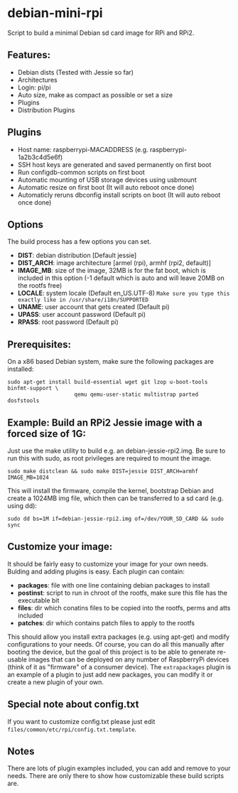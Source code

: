 debian-mini-rpi
===============

Script to build a minimal Debian sd card image for RPi and RPi2.

## Features:
* Debian dists (Tested with Jessie so far)
* Architectures
* Login: pi/pi
* Auto size, make as compact as possible or set a size
* Plugins
* Distribution Plugins

## Plugins
* Host name: raspberrypi-MACADDRESS (e.g. raspberrypi-1a2b3c4d5e6f)
* SSH host keys are generated and saved permanently on first boot
* Run configdb-common scripts on first boot
* Automatic mounting of USB storage devices using usbmount
* Automatic resize on first boot (It will auto reboot once done)
* Automaticly reruns dbconfig install scripts on boot (It will auto reboot once done)

## Options
The build process has a few options you can set.
* **DIST**: debian distribution [Default jessie]
* **DIST_ARCH**: image architecture [armel (rpi), armhf (rpi2, default)]
* **IMAGE_MB**: size of the image, 32MB is for the fat boot, which is included in this option (-1 default which is auto and will leave 20MB on the rootfs free)
* **LOCALE**: system locale (Default en_US.UTF-8) `Make sure you type this exactly like in /usr/share/i18n/SUPPORTED`
* **UNAME**: user account that gets created (Default pi)
* **UPASS**: user account password (Default pi)
* **RPASS**: root password (Default pi)

## Prerequisites:
On a x86 based Debian system, make sure the following packages are installed:
```
sudo apt-get install build-essential wget git lzop u-boot-tools binfmt-support \
                     qemu qemu-user-static multistrap parted dosfstools
```

## Example: Build an RPi2 Jessie image with a forced size of 1G:
Just use the make utility to build e.g. an debian-jessie-rpi2.img.  Be sure to run this with sudo, as root privileges are required to mount the image.
```
sudo make distclean && sudo make DIST=jessie DIST_ARCH=armhf IMAGE_MB=1024
```

This will install the firmware, compile the kernel, bootstrap Debian and create a 1024MB img file, which then can be transferred to a sd card (e.g. using dd):
```
sudo dd bs=1M if=debian-jessie-rpi2.img of=/dev/YOUR_SD_CARD && sudo sync
```

## Customize your image:
It should be fairly easy to customize your image for your own needs.  Bulding and adding plugins is easy.  Each plugin can contain:
* **packages**: file with one line containing debian packages to install
* **postinst**: script to run in chroot of the rootfs, make sure this file has the executable bit
* **files**: dir which conatins files to be copied into the rootfs, perms and atts included
* **patches**: dir which contains patch files to apply to the rootfs

This should allow you install extra packages (e.g. using apt-get) and modify configurations to your needs.  Of course, you can do all this manually after booting the device, but the goal of this project is to be able to generate re-usable images that can be deployed on any number of RaspberryPi devices (think of it as "firmware" of a consumer device).  The `extrapackages` plugin is an example of a plugin to just add new packages, you can modify it or create a new plugin of your own.

## Special note about config.txt
If you want to customize config.txt please just edit `files/common/etc/rpi/config.txt.template`.

## Notes
There are lots of plugin examples included, you can add and remove to your needs.  There are only there to show how customizable these build scripts are.
